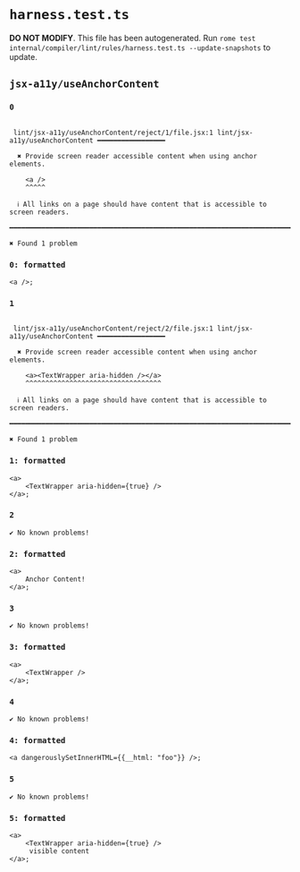# `harness.test.ts`

**DO NOT MODIFY**. This file has been autogenerated. Run `rome test internal/compiler/lint/rules/harness.test.ts --update-snapshots` to update.

## `jsx-a11y/useAnchorContent`

### `0`

```

 lint/jsx-a11y/useAnchorContent/reject/1/file.jsx:1 lint/jsx-a11y/useAnchorContent ━━━━━━━━━━━━━━━━━

  ✖ Provide screen reader accessible content when using anchor elements.

    <a />
    ^^^^^

  ℹ All links on a page should have content that is accessible to screen readers.

━━━━━━━━━━━━━━━━━━━━━━━━━━━━━━━━━━━━━━━━━━━━━━━━━━━━━━━━━━━━━━━━━━━━━━━━━━━━━━━━━━━━━━━━━━━━━━━━━━━━

✖ Found 1 problem

```

### `0: formatted`

```
<a />;

```

### `1`

```

 lint/jsx-a11y/useAnchorContent/reject/2/file.jsx:1 lint/jsx-a11y/useAnchorContent ━━━━━━━━━━━━━━━━━

  ✖ Provide screen reader accessible content when using anchor elements.

    <a><TextWrapper aria-hidden /></a>
    ^^^^^^^^^^^^^^^^^^^^^^^^^^^^^^^^^^

  ℹ All links on a page should have content that is accessible to screen readers.

━━━━━━━━━━━━━━━━━━━━━━━━━━━━━━━━━━━━━━━━━━━━━━━━━━━━━━━━━━━━━━━━━━━━━━━━━━━━━━━━━━━━━━━━━━━━━━━━━━━━

✖ Found 1 problem

```

### `1: formatted`

```
<a>
	<TextWrapper aria-hidden={true} />
</a>;

```

### `2`

```
✔ No known problems!

```

### `2: formatted`

```
<a>
	Anchor Content!
</a>;

```

### `3`

```
✔ No known problems!

```

### `3: formatted`

```
<a>
	<TextWrapper />
</a>;

```

### `4`

```
✔ No known problems!

```

### `4: formatted`

```
<a dangerouslySetInnerHTML={{__html: "foo"}} />;

```

### `5`

```
✔ No known problems!

```

### `5: formatted`

```
<a>
	<TextWrapper aria-hidden={true} />
	 visible content
</a>;

```
